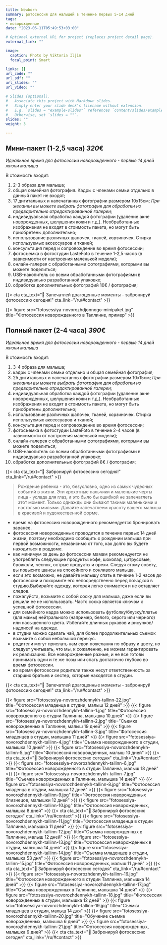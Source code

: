 ```yaml
---
title: Newborn
summary: фотосессия для малышей в течение первых 5-14 дней
tags:
- новорожденные
date: "2023-06-11T05:49:53+03:00"

# Optional external URL for project (replaces project detail page).
external_link: ""

image:
  caption: Photo by Viktoria Iljin
  focal_point: Smart

links: []
url_code: ""
url_pdf: ""
url_slides: ""
url_video: ""

# Slides (optional).
#   Associate this project with Markdown slides.
#   Simply enter your slide deck's filename without extension.
#   E.g. `slides = "example-slides"` references `content/slides/example-slides.md`.
#   Otherwise, set `slides = ""`.
slides: ""
weight: 3

---
```

## Мини-пакет (1-2,5 часа) *320*€ 
*Идеальное время для фотосессии новорожденного - первые 14 дней жизни малыша*

В стоимость входит:
1. 2-3 образа для малыша;
2. общая семейная фотография. Кадры с членами семьи отдельно в данный пакет не входят;
3. 17 дигитальных и напечатанных фотографии размером 10х15см; 
_При желании вы можете выбрать фотографии для обработки из предварительно отредактированной галереи;_
4. индивидуальная обработка каждой фотографии (удаление акне новорожденных, шелушения кожи и т.д.). Необработанные изображения не входят в стоимость пакета, но могут быть приобретены дополнительно;
5. использование различных шапочек, тканей, корзиночек. Стирка используемых аксессуаров и тканей;
6. консультация перед и сопровождение во время фотосессии;
7. фотосъемка в фотостудии LasteFoto в течение 1-2,5 часов (в зависимости от настроения маленькой модели);
8. онлайн-галерея с обработанными фотографиями, которыми вы можете поделиться;
9. USB-накопитель со всеми обработанными фотографиями в индивидуально разработанной упаковке;
10. обработка дополнительных фотографий 10€ / фотография;

{{< cta cta_text="💛 Запечатлей драгоценные моменты - забронируй фотосессию сегодня!" cta_link="/ru/#contact" >}}

{{< figure src="fotosessiya-novorozhdjonnogo-minipaket.jpg" title="Фотосессия новорожденного в Таллинне, пример" >}}

## Полный пакет (2-4 часа) *390*€
*Идеальное время для фотосессии новорожденного - первые 14 дней жизни малыша*

В стоимость входит:
1. 3-4 образа для малыша;
2. кадры с членами семьи отдельно и общая семейная фотография;
3. 25 дигитальных и напечатанных фотографии размером 10х15см; 
_При желании вы можете выбрать фотографии для обработки из предварительно отредактированной галереи;_
4. индивидуальная обработка каждой фотографии (удаление акне новорожденных, шелушения кожи и т.д.). Необработанные изображения не входят в стоимость пакета, но могут быть приобретены дополнительно;
5. использование различных шапочек, тканей, корзиночек. Стирка используемых аксессуаров и тканей;
6. консультация перед и сопровождение во время фотосессии;
7. фотосъемка в фотостудии LasteFoto в течение 2-4 часов (в зависимости от настроения маленькой модели);
8. онлайн-галерея с обработанными фотографиями, которыми вы можете поделиться;
9. USB-накопитель со всеми обработанными фотографиями в индивидуально разработанной упаковке;
10. обработка дополнительных фотографий 8€ / фотография;

{{< cta cta_text="💛 Забронируй фотосессию сегодня!" cta_link="/ru/#contact" >}}

> Рождение ребенка - это, безусловно, одно из самых чудесных событий в жизни. Эти крохотные пальчики и маленькие черты лица - услада для глаз, и это было бы ошибкой не запечатлеть этот момент. Только однажды они бывают такими маленькими и настолько милыми. Давайте запечатлеем красоту вашего малыша в красивой и художественной форме.

- время на фотосессию новорожденного рекомендуется бронировать заранее.
- фотосессия новорожденных проводится в течение первых 14 дней жизни, поэтому необходимо сообщить о рождении малыша при первой возможности, независимо от того, как долго вы будете находиться в роддоме.
- как минимум за день до фотосессии мамам рекомендуется не употреблять следующие продукты: кофе, шоколад, цитрусовые, брокколи, чеснок, острые продукты и орехи. Следуя этому совету, вы повысите шансы на спокойного и сонливого малыша.
- если это возможно, не давайте малышу спать в течение 1-2 часов до фотосессии и покормите его непосредственно перед поъздкой в студию.Выбирайте одежду, которая легко снимается и не оставляет следов. 
- пожалуйста, возьмите с собой соску для малыша, даже если вы решили ее не использовать. Часто соска является ключом к успешной фотосессии.
- для семейного кадра можно использовать футболку/блузку/платье (для мамы) нейтрального (например, белого, серого или черного) или насыщенного цвета. Избегайте длинных рукавов и рисунков/надписей на одежде.
- в студии можно сделать чай, для более продолжительных съемок возьмите с собой небольшой перекус.
- родители могут прислать нам свои пожелания по образу и цвету, но следует учитывать, что мы, к сожалению, не можем гарантировать их реализацию. Все новорожденные разные, и не все готовы принимать одни и те же позы или спать достаточно глубоко во время фотосессии.
- во время фотосессии родители также несут ответственность за старших братьев и сестер, которые находятся в студии.

{{< cta cta_text="💛 Запечатлей драгоценные моменты - забронируй фотосессию сегодня!" cta_link="/ru/#contact" >}}

{{< figure src="fotosessiya-novorozhdennykh-tallinn-22.jpg" title="Фотосессия младенца в студии, малыш 12 дней" >}}
{{< figure src="fotosessiya-novorozhdennykh-tallinn-1.jpg" title="Фотосессия новорожденного в студии Таллинна, малышка 10 дней" >}}
{{< figure src="fotosessiya-novorozhdennykh-tallinn-2.jpg" title="Съемка новорожденных в Таллинне, малыш 19 дней" >}}
{{< figure src="fotosessiya-novorozhdennykh-tallinn-3.jpg" title="Фотосессия младенцев в студии, малышка 11 дней" >}}
{{< figure src="fotosessiya-novorozhdennykh-tallinn-4.jpg" title="Съемка новорожденного в студии, малышка 10 дней" >}}
{{< figure src="fotosessiya-novorozhdennykh-tallinn-5.jpg" title="Фотосессия новорожденных, малыш 10 дней" >}}
{{< cta cta_text="💛 Забронируй фотосессию сегодня" cta_link="/ru/#contact" >}}
{{< figure src="fotosessiya-novorozhdennykh-tallinn-6.jpg" title="Фотосессия новорожденного в студии Таллинна, малыш 18 дней" >}}
{{< figure src="fotosessiya-novorozhdennykh-tallinn-7.jpg" title="Съемка новорожденных в Таллинне, малышка 14 дней" >}}
{{< figure src="fotosessiya-novorozhdennykh-tallinn-8.jpg" title="Фотосессия младенца в студии, малышка 12 дней" >}}
{{< figure src="fotosessiya-novorozhdennykh-tallinn-9.jpg" title="Фотосессия новорожденных близнецов, малышки 12 дней" >}}
{{< figure src="fotosessiya-novorozhdennykh-tallinn-10.jpg" title="Фотосессия новорожденных, малышка 8 дней" >}}
{{< cta cta_text="💛 Забронируй фотосессию сегодня" cta_link="/ru/#contact" >}}
{{< figure src="fotosessiya-novorozhdennykh-tallinn-11.jpg" title="Фотосессия младенца в студии Таллинна, малышка 11 дней" >}}
{{< figure src="fotosessiya-novorozhdennykh-tallinn-12.jpg" title="Съемка новорожденных в Таллинне, малыш 12 дней" >}}
{{< figure src="fotosessiya-novorozhdennykh-tallinn-13.jpg" title="Фотосессия новорожденных в студии, малышка 14 дней" >}}
{{< figure src="fotosessiya-novorozhdennykh-tallinn-14.jpg" title="Съемка младенцев в студии, малышка 53 дня" >}}
{{< figure src="fotosessiya-novorozhdennykh-tallinn-15.jpg" title="Фотосессия новорожденных, малыш 11 дней" >}}
{{< cta cta_text="💛 Забронируй фотосессию сегодня" cta_link="/ru/#contact" >}}
{{< figure src="fotosessiya-novorozhdennykh-tallinn-16.jpg" title="Фотосессия новорожденного в студии Таллинна, малышка 14 дней" >}}
{{< figure src="fotosessiya-novorozhdennykh-tallinn-17.jpg" title="Съемка новорожденных в Таллинне, малышка 14 дней" >}}
{{< figure src="fotosessiya-novorozhdennykh-tallinn-18.jpg" title="Фотосессия новорожденных в студии, малышка 12 дней" >}}
{{< figure src="fotosessiya-novorozhdennykh-tallinn-19.jpg" title="Съемка младенцев в студии, малыш 14 дня" >}}
{{< figure src="fotosessiya-novorozhdennykh-tallinn-20.jpg" title="Обучение съемке новорожденных, малышка 6 дней" >}}
{{< figure src="fotosessiya-novorozhdennykh-tallinn-21.jpg" title="Фотосессия новорожденных, малышка 9 дней" >}}
{{< cta cta_text="💛 Забронируй фотосессию сегодня" cta_link="/ru/#contact" >}}